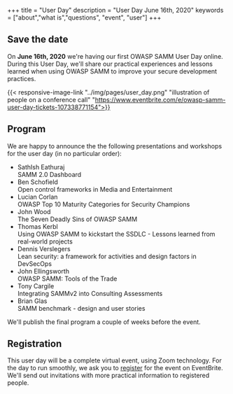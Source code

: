 +++
title = "User Day"
description = "User Day June 16th, 2020"
keywords = ["about","what is","questions", "event", "user"]
+++

## Save the date

On **June 16th, 2020** we're having our first OWASP SAMM User Day online. During this User Day, we'll share our practical experiences and lessons learned when using OWASP SAMM to improve your secure development practices.

{{< responsive-image-link  "../img/pages/user_day.png" "illustration of people on a conference call" "https://www.eventbrite.com/e/owasp-samm-user-day-tickets-107338771154">}}

## Program
We are happy to announce the the following presentations and workshops for the user day (in no particular order):

- SathIsh Eathuraj  
    SAMM 2.0 Dashboard  
- Ben Schofield  
    Open control frameworks in Media and Entertainment  
- Lucian Corlan  
    OWASP Top 10 Maturity Categories for Security Champions  
- John Wood  
    The Seven Deadly Sins of OWASP SAMM  
- Thomas Kerbl  
    Using OWASP SAMM to kickstart the SSDLC - Lessons learned from real-world projects  
- Dennis Verslegers  
    Lean security: a framework for activities and design factors in DevSecOps  
- John Ellingsworth  
    OWASP SAMM: Tools of the Trade  
- Tony Cargile  
    Integrating SAMMv2 into Consulting Assessments  
- Brian Glas  
    SAMM benchmark - design and user stories  

We'll publish the final program a couple of weeks before the event.

## Registration
This user day will be a complete virtual event, using Zoom technology.  For the day to run smoothly, we ask you to [register](https://www.eventbrite.com/e/owasp-samm-user-day-tickets-107338771154) for the event on EventBrite. We'll send out invitations with more practical information to registered people.